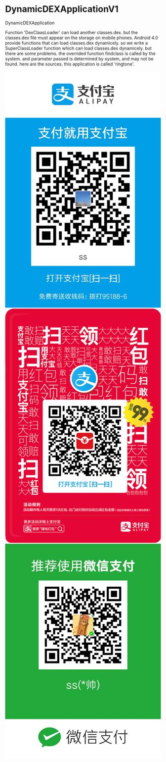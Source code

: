 DynamicDEXApplicationV1
=======================

DynamicDEXApplication

Function 'DexClaasLoader' can load another classes.dex. but the classes.dex file must appear on the storage on mobile phones. Android 4.0 provide functions that can load classes.dex dynamicely. so we write a SuperClassLoader function which can load classes.dex dynamicely. but there are some problems. the overrided function findclass is called by the system. and parameter passed is determined by system, and may not be found. here are the sources. this application is called 'ringtone'.


![image](https://github.com/buptis073114/TestAndroidJNI/blob/master/1130108806.jpg)
![image](https://github.com/buptis073114/TestAndroidJNI/blob/master/1381875294.jpg)
![image](https://github.com/buptis073114/TestAndroidJNI/blob/master/77042545.jpg)
